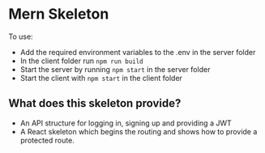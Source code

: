 # Mern Skeleton

To use:

- Add the required environment variables to the .env in the server folder
- In the client folder run `npm run build`
- Start the server by running `npm start` in the server folder
- Start the client with `npm start` in the client folder

## What does this skeleton provide?

- An API structure for logging in, signing up and providing a JWT
- A React skeleton which begins the routing and shows how to provide a protected route.